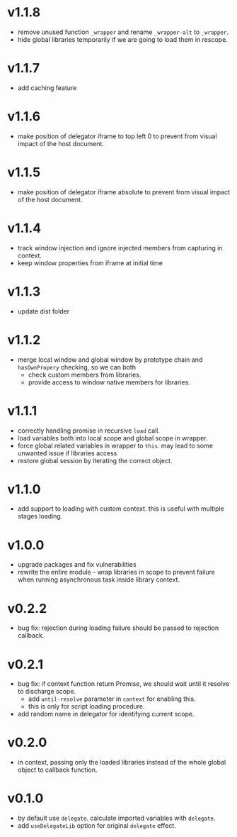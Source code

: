 # v1.1.8

 - remove unused function `_wrapper` and rename `_wrapper-alt` to `_wrapper`.
 - hide global libraries temporarily if we are going to load them in rescope.


# v1.1.7

 - add caching feature


# v1.1.6

 - make position of delegator iframe to top left 0 to prevent from visual impact of the host document.


# v1.1.5

 - make position of delegator iframe absolute to prevent from visual impact of the host document.


# v1.1.4

 - track window injection and ignore injected members from capturing in context.
 - keep window properties from iframe at initial time


# v1.1.3

 - update dist folder


# v1.1.2

 - merge local window and global window by prototype chain and `hasOwnPropery` checking, so we can both
   - check custom members from libraries.
   - provide access to window native members for libraries.


# v1.1.1

 - correctly handling promise in recursive `load` call.
 - load variables both into local scope and global scope in wrapper.
 - force global related variables in wrapper to `this`. may lead to some unwanted issue if libraries access
 - restore global session by iterating the correct object.


# v1.1.0

 - add support to loading with custom context. this is useful with multiple stages loading.


# v1.0.0

 - upgrade packages and fix vulnerabilities
 - rewrite the entire module - wrap libraries in scope to prevent failure when running asynchronous task inside library context.


# v0.2.2

 - bug fix: rejection during loading failure should be passed to rejection callback.


# v0.2.1

 - bug fix: if context function return Promise, we should wait until it resolve to discharge scope.
   - add `until-resolve` parameter in `context` for enabling this.
   - this is only for script loading procedure. 
 - add random name in delegator for identifying current scope.


# v0.2.0

 - in context, passing only the loaded libraries instead of the whole global object to callback function.


# v0.1.0

 - by default use `delegate`. calculate imported variables with `delegate`.
 - add `useDelegateLib` option for original `delegate` effect.
